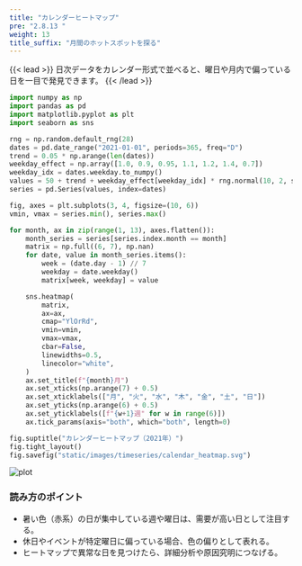 ```yaml
---
title: "カレンダーヒートマップ"
pre: "2.8.13 "
weight: 13
title_suffix: "月間のホットスポットを探る"
---
```


{{< lead >}}
日次データをカレンダー形式で並べると、曜日や月内で偏っている日を一目で発見できます。
{{< /lead >}}

```python
import numpy as np
import pandas as pd
import matplotlib.pyplot as plt
import seaborn as sns

rng = np.random.default_rng(28)
dates = pd.date_range("2021-01-01", periods=365, freq="D")
trend = 0.05 * np.arange(len(dates))
weekday_effect = np.array([1.0, 0.9, 0.95, 1.1, 1.2, 1.4, 0.7])
weekday_idx = dates.weekday.to_numpy()
values = 50 + trend + weekday_effect[weekday_idx] * rng.normal(10, 2, size=len(dates))
series = pd.Series(values, index=dates)

fig, axes = plt.subplots(3, 4, figsize=(10, 6))
vmin, vmax = series.min(), series.max()

for month, ax in zip(range(1, 13), axes.flatten()):
    month_series = series[series.index.month == month]
    matrix = np.full((6, 7), np.nan)
    for date, value in month_series.items():
        week = (date.day - 1) // 7
        weekday = date.weekday()
        matrix[week, weekday] = value

    sns.heatmap(
        matrix,
        ax=ax,
        cmap="YlOrRd",
        vmin=vmin,
        vmax=vmax,
        cbar=False,
        linewidths=0.5,
        linecolor="white",
    )
    ax.set_title(f"{month}月")
    ax.set_xticks(np.arange(7) + 0.5)
    ax.set_xticklabels(["月", "火", "水", "木", "金", "土", "日"])
    ax.set_yticks(np.arange(6) + 0.5)
    ax.set_yticklabels([f"{w+1}週" for w in range(6)])
    ax.tick_params(axis="both", which="both", length=0)

fig.suptitle("カレンダーヒートマップ（2021年）")
fig.tight_layout()
fig.savefig("static/images/timeseries/calendar_heatmap.svg")
```

![plot](/images/timeseries/calendar_heatmap.svg)

### 読み方のポイント

- 暑い色（赤系）の日が集中している週や曜日は、需要が高い日として注目する。
- 休日やイベントが特定曜日に偏っている場合、色の偏りとして表れる。
- ヒートマップで異常な日を見つけたら、詳細分析や原因究明につなげる。
